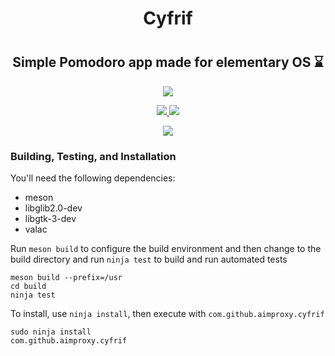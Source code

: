 <h1 align="center">Cyfrif<h1>
<h2 align="center">Simple Pomodoro app made for elementary OS ⌛</h2>
<p align="center">
    <a href="https://appcenter.elementary.io/com.github.aimproxy.cyfrif">
        <img src="https://appcenter.elementary.io/badge.svg">
    </a>
</p>
<p align="center">
  <a href="https://github.com/aimproxy/cyfrif">
    <img src="https://img.shields.io/badge/Version-0.1.5-orange.svg">
  </a>
  <a href="https://github.com/aimproxy/cyfrif/blob/master/LICENSE.md">
    <img src="https://img.shields.io/badge/License-GPL%20v3-blue.svg">
  </a>
  <a href="https://travis-ci.org/aimproxy/cyfrif>
    <img src="https://travis-ci.org/lainsce/quilter.svg?branch=master">
  </a>
</p>
<div align="center">
  <img src="https://raw.githubusercontent.com/aimproxy/cyfrif/master/media/Screenshot.png">
</div>

### Building, Testing, and Installation

You'll need the following dependencies:
* meson
* libglib2.0-dev
* libgtk-3-dev
* valac

Run `meson build` to configure the build environment and then change to the build directory and run `ninja test` to build and run automated tests

    meson build --prefix=/usr
    cd build
    ninja test

To install, use `ninja install`, then execute with `com.github.aimproxy.cyfrif`

    sudo ninja install
    com.github.aimproxy.cyfrif
